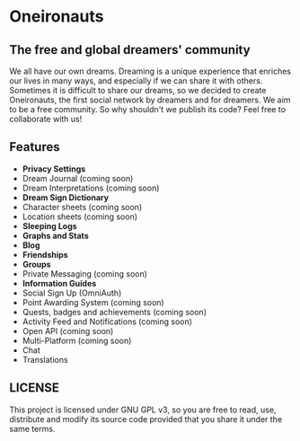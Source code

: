 # Oneironauts
## The free and global dreamers' community

We all have our own dreams. Dreaming is a unique experience that enriches our lives in many ways, and especially if we can share it with others. Sometimes it is difficult to share our dreams, so we decided to create Oneironauts, the first social network by dreamers and for dreamers. We aim to be a free community. So why shouldn't we publish its code? Feel free to collaborate with us!

## Features
* **Privacy Settings**
* Dream Journal (coming soon)
* Dream Interpretations  (coming soon)
* **Dream Sign Dictionary**
* Character sheets (coming soon)
* Location sheets (coming soon)
* **Sleeping Logs**
* **Graphs and Stats**
* **Blog**
* **Friendships**
* **Groups**
* Private Messaging (coming soon)
* **Information Guides**
* Social Sign Up (OmniAuth)
* Point Awarding System (coming soon)
* Quests, badges and achievements (coming soon)
* Activity Feed and Notifications (coming soon)
* Open API (coming soon)
* Multi-Platform (coming soon)
* Chat
* Translations

## LICENSE
This project is licensed under GNU GPL v3, so you are free to read, use, distribute and modify its source code provided that you share it under the same terms.